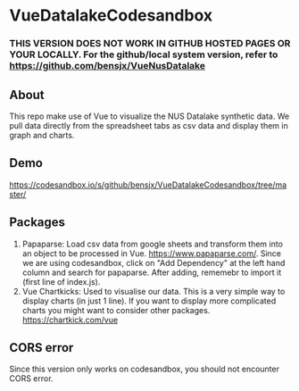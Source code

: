 # VueDatalakeCodesandbox

### THIS VERSION DOES NOT WORK IN GITHUB HOSTED PAGES OR YOUR LOCALLY. For the github/local system version, refer to https://github.com/bensjx/VueNusDatalake

## About
This repo make use of Vue to visualize the NUS Datalake synthetic data. We pull data directly from the spreadsheet tabs as csv data and display them in graph and charts.

## Demo
https://codesandbox.io/s/github/bensjx/VueDatalakeCodesandbox/tree/master/

## Packages
1. Papaparse: Load csv data from google sheets and transform them into an object to be processed in Vue.
https://www.papaparse.com/.
Since we are using codesandbox, click on "Add Dependency" at the left hand column and search for papaparse.
After adding, rememebr to import it (first line of index.js).
2. Vue Chartkicks: Used to visualise our data. This is a very simple way to display charts (in just 1 line). If you want to display more complicated charts you might want to consider other packages.
https://chartkick.com/vue

## CORS error
Since this version only works on codesandbox, you should not encounter CORS error.
